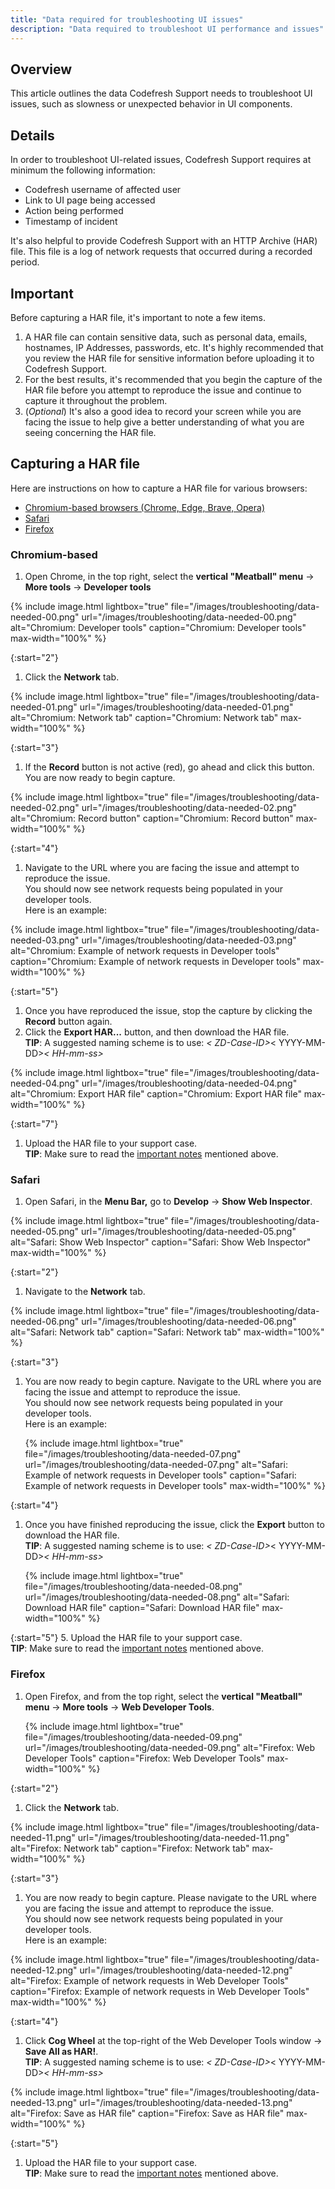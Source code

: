 ```yaml
---
title: "Data required for troubleshooting UI issues"
description: "Data required to troubleshoot UI performance and issues"
---
```


## Overview

This article outlines the data Codefresh Support needs to troubleshoot UI issues, such as slowness or unexpected behavior in UI components.

## Details

In order to troubleshoot UI-related issues, Codefresh Support requires at minimum the following information:

* Codefresh username of affected user
* Link to UI page being accessed
* Action being performed
* Timestamp of incident

It's also helpful to provide Codefresh Support with an HTTP Archive (HAR) file. This file is a log of network requests that occurred during a recorded period.

## Important

Before capturing a HAR file, it's important to note a few items.

1. A HAR file can contain sensitive data, such as personal data, emails, hostnames, IP Addresses, passwords, etc. It's highly recommended that you review the HAR file for sensitive information before uploading it to Codefresh Support.
2. For the best results, it's recommended that you begin the capture of the HAR file before you attempt to reproduce the issue and continue to capture it throughout the problem.
3. (_Optional_) It's also a good idea to record your screen while you are facing the issue to help give a better understanding of what you are seeing concerning the HAR file.

## Capturing a HAR file

Here are instructions on how to capture a HAR file for various browsers:

* [Chromium-based browsers (Chrome, Edge, Brave, Opera)](#chromium-based)
* [Safari](#safari)
* [Firefox](#firefox)

### Chromium-based

1. Open Chrome, in the top right, select the **vertical "Meatball" menu** -> **More tools** -> **Developer tools**

{% include 
image.html 
lightbox="true" 
file="/images/troubleshooting/data-needed-00.png" 
url="/images/troubleshooting/data-needed-00.png" 
alt="Chromium: Developer tools" 
caption="Chromium: Developer tools" 
max-width="100%" 
 %}

{:start="2"}   
1. Click the **Network** tab.

  {% include 
image.html 
lightbox="true" 
file="/images/troubleshooting/data-needed-01.png" 
url="/images/troubleshooting/data-needed-01.png" 
alt="Chromium: Network tab" 
caption="Chromium: Network tab" 
max-width="100%" 
 %}
 
{:start="3"}   
1. If the **Record** button is not active (red), go ahead and click this button.  
  You are now ready to begin capture. 

  {% include 
image.html 
lightbox="true" 
file="/images/troubleshooting/data-needed-02.png" 
url="/images/troubleshooting/data-needed-02.png" 
alt="Chromium: Record button" 
caption="Chromium: Record button" 
max-width="100%" 
 %}

{:start="4"} 
1. Navigate to the URL where you are facing the issue and attempt to reproduce the issue.  
  You should now see network requests being populated in your developer tools.  
  Here is an example:

  {% include 
image.html 
lightbox="true" 
file="/images/troubleshooting/data-needed-03.png" 
url="/images/troubleshooting/data-needed-03.png" 
alt="Chromium: Example of network requests in Developer tools" 
caption="Chromium: Example of network requests in Developer tools" 
max-width="100%" 
 %}

{:start="5"}
1. Once you have reproduced the issue, stop the capture by clicking the **Record** button again.
1. Click the **Export HAR...** button, and then download the HAR file.  
   **TIP**: A suggested naming scheme is to use: _< ZD-Case-ID>_< YYYY-MM-DD>_< HH-mm-ss>_
  
  {% include 
image.html 
lightbox="true" 
file="/images/troubleshooting/data-needed-04.png" 
url="/images/troubleshooting/data-needed-04.png" 
alt="Chromium: Export HAR file" 
caption="Chromium: Export HAR file" 
max-width="100%" 
 %}

{:start="7"}
1. Upload the HAR file to your support case.  
   **TIP**: Make sure to read the [important notes](#important) mentioned above.

### Safari

1. Open Safari, in the **Menu Bar,** go to **Develop** -> **Show Web Inspector**.

  {% include 
image.html 
lightbox="true" 
file="/images/troubleshooting/data-needed-05.png" 
url="/images/troubleshooting/data-needed-05.png" 
alt="Safari: Show Web Inspector" 
caption="Safari: Show Web Inspector" 
max-width="100%" 
 %}

{:start="2"}
1. Navigate to the **Network** tab.

  {% include 
image.html 
lightbox="true" 
file="/images/troubleshooting/data-needed-06.png" 
url="/images/troubleshooting/data-needed-06.png" 
alt="Safari: Network tab" 
caption="Safari: Network tab" 
max-width="100%" 
 %}

{:start="3"}
1. You are now ready to begin capture. Navigate to the URL where you are facing the issue and attempt to reproduce the issue.  
  You should now see network requests being populated in your developer tools.  
  Here is an example:

    {% include 
image.html 
lightbox="true" 
file="/images/troubleshooting/data-needed-07.png" 
url="/images/troubleshooting/data-needed-07.png" 
alt="Safari: Example of network requests in Developer tools" 
caption="Safari: Example of network requests in Developer tools" 
max-width="100%" 
 %}

{:start="4"}
1. Once you have finished reproducing the issue, click the **Export** button to download the HAR file.  
   **TIP**: A suggested naming scheme is to use: _< ZD-Case-ID>_< YYYY-MM-DD>_< HH-mm-ss>_

    {% include 
image.html 
lightbox="true" 
file="/images/troubleshooting/data-needed-08.png" 
url="/images/troubleshooting/data-needed-08.png" 
alt="Safari: Download HAR file" 
caption="Safari: Download HAR file" 
max-width="100%" 
 %}

{:start="5"}
5. Upload the HAR file to your support case.  
   **TIP**: Make sure to read the [important notes](#important) mentioned above.

### Firefox

1. Open Firefox, and from the top right, select the **vertical "Meatball" menu** -> **More tools** -> **Web Developer Tools**.

    {% include 
image.html 
lightbox="true" 
file="/images/troubleshooting/data-needed-09.png" 
url="/images/troubleshooting/data-needed-09.png" 
alt="Firefox: Web Developer Tools" 
caption="Firefox: Web Developer Tools" 
max-width="100%" 
 %}

{:start="2"}
1. Click the **Network** tab.
    
{% include 
image.html 
lightbox="true" 
file="/images/troubleshooting/data-needed-11.png" 
url="/images/troubleshooting/data-needed-11.png" 
alt="Firefox: Network tab" 
caption="Firefox: Network tab" 
max-width="100%" 
 %}
    
{:start="3"}    
1. You are now ready to begin capture. Please navigate to the URL where you are facing the issue and attempt to reproduce the issue.  
  You should now see network requests being populated in your developer tools.  
  Here is an example:  

  {% include 
image.html 
lightbox="true" 
file="/images/troubleshooting/data-needed-12.png" 
url="/images/troubleshooting/data-needed-12.png" 
alt="Firefox: Example of network requests in Web Developer Tools" 
caption="Firefox: Example of network requests in Web Developer Tools" 
max-width="100%" 
 %}

{:start="4"}
1. Click **Cog Wheel** at the top-right of the Web Developer Tools window -> **Save All as HAR!**.  
    **TIP**: A suggested naming scheme is to use: _< ZD-Case-ID>_< YYYY-MM-DD>_< HH-mm-ss>_

  {% include 
image.html 
lightbox="true" 
file="/images/troubleshooting/data-needed-13.png" 
url="/images/troubleshooting/data-needed-13.png" 
alt="Firefox: Save as HAR file" 
caption="Firefox: Save as HAR file" 
max-width="100%" 
 %}

{:start="5"}
1. Upload the HAR file to your support case.  
   **TIP**: Make sure to read the [important notes](#important) mentioned above.
